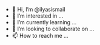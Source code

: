 - 👋 Hi, I’m @ilyasismail
- 👀 I’m interested in ...
- 🌱 I’m currently learning ...
- 💞️ I’m looking to collaborate on ...
- 📫 How to reach me ...

<!---
ilyasismail/ilyasismail is a ✨ special ✨ repository because its `README.md` (this file) appears on your GitHub profile.
You can click the Preview link to take a look at your changes.
--->
